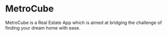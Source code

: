 # MetroCube
MetroCube is a Real Estate App which is aimed at bridging the challenge of finding your dream home with ease.
